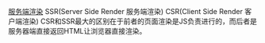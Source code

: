 [服务端渲染](https://mp.weixin.qq.com/s/-Il3V0dtDA3JR1okK2yJyw)
SSR(Server Side Render 服务端渲染)  CSR(Client Side Render 客户端渲染)
CSR和SSR最大的区别在于前者的页面渲染是JS负责进行的，而后者是服务器端直接返回HTML让浏览器直接渲染。